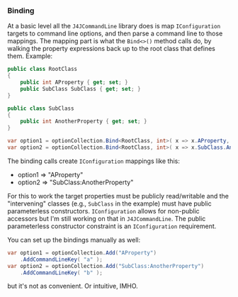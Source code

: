 ### Binding

At a basic level all the `J4JCommandLine` library does is map `IConfiguration`
targets to command line options, and then parse a command line to those mappings.
The mapping part is what the `Bind<>()` method calls do, by walking the property
expressions back up to the root class that defines them. Example:
```csharp
public class RootClass
{
    public int AProperty { get; set; }
    public SubClass SubClass { get; set; }
}

public class SubClass
{
    public int AnotherProperty { get; set; }
}

var option1 = optionCollection.Bind<RootClass, int>( x => x.AProperty, "a" );
var option2 = optionCollection.Bind<RootClass, int>( x => x.SubClass.AnotherProperty, "b" );
```
The binding calls create `IConfiguration` mappings like this:
- option1 => "AProperty"
- option2 => "SubClass:AnotherProperty"

For this to work the target properties must be publicly read/writable and the
"intervening" classes (e.g., `SubClass` in the example) must have public
parameterless constructors. `IConfiguration` allows for non-public accessors but
I'm still working on that in `J4JCommandLine`. The public parameterless constructor
constraint is an `IConfiguration` requirement.

You can set up the bindings manually as well:
```csharp
var option1 = optionCollection.Add("AProperty")
    .AddCommandLineKey( "a" );
var option2 = optionCollection.Add("SubClass:AnotherProperty")
    .AddCommandLineKey( "b" );
```
but it's not as convenient. Or intuitive, IMHO.